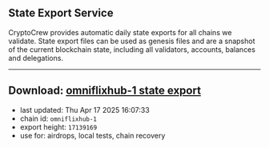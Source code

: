## State Export Service
CryptoCrew provides automatic daily state exports for all chains we validate. State export files can be used as genesis files and are a snapshot of the current blockchain state, including all validators, accounts, balances and delegations.

---
**Download: [omniflixhub-1 state export](https://dl-eu2.ccvalidators.com/SERVICE/omniflixhub/omniflixhub-1_export_17139169.json)**
---

- last updated: Thu Apr 17 2025 16:07:33
- chain id: `omniflixhub-1`
- export height: `17139169`
- use for: airdrops, local tests, chain recovery
